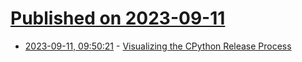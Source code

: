 # [Published on 2023-09-11](index.md)

* [2023-09-11, 09:50:21](https://lobste.rs/s/tmp0cv/visualizing_cpython_release_process) - [Visualizing the CPython Release Process](https://sethmlarson.dev/security-developer-in-residence-weekly-report-9?date=2023-09-05)
